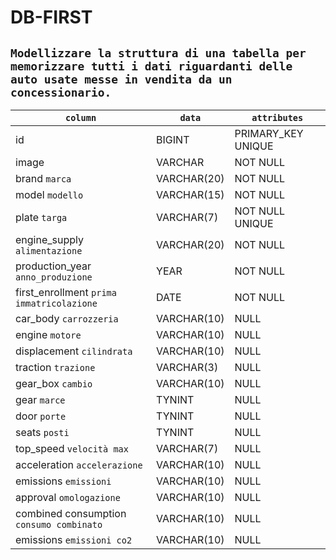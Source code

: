 # DB-FIRST

## `Modellizzare la struttura di una tabella per memorizzare tutti i dati riguardanti delle auto usate messe in vendita da un concessionario.`

| `column`                                  | `data`      | `attributes`       |
| ----------------------------------------- | ----------- | ------------------ |
| id                                        | BIGINT      | PRIMARY_KEY UNIQUE |
| image                                     | VARCHAR     | NOT NULL           |
| brand `marca`                             | VARCHAR(20) | NOT NULL           |
| model `modello`                           | VARCHAR(15) | NOT NULL           |
| plate `targa`                             | VARCHAR(7)  | NOT NULL UNIQUE    |
| engine_supply `alimentazione`             | VARCHAR(20) | NOT NULL           |
| production_year `anno_produzione`         | YEAR        | NOT NULL           |
| first_enrollment `prima immatricolazione` | DATE        | NOT NULL           |
| car_body `carrozzeria`                    | VARCHAR(10) | NULL               |
| engine `motore`                           | VARCHAR(10) | NULL               |
| displacement `cilindrata`                 | VARCHAR(10) | NULL               |
| traction `trazione`                       | VARCHAR(3)  | NULL               |
| gear_box `cambio`                         | VARCHAR(10) | NULL               |
| gear `marce`                              | TYNINT      | NULL               |
| door `porte`                              | TYNINT      | NULL               |
| seats `posti `                            | TYNINT      | NULL               |
| top_speed `velocità max`                  | VARCHAR(7)  | NULL               |
| acceleration `accelerazione`              | VARCHAR(10) | NULL               |
| emissions `emissioni`                     | VARCHAR(10) | NULL               |
| approval `omologazione`                   | VARCHAR(10) | NULL               |
| combined consumption `consumo combinato`  | VARCHAR(10) | NULL               |
| emissions `emissioni co2`                 | VARCHAR(10) | NULL               |
